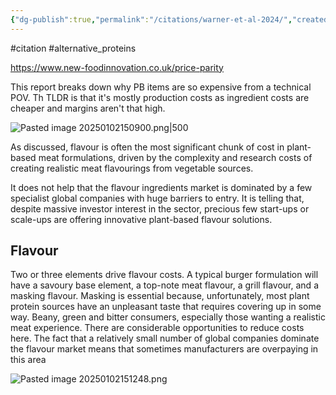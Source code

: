 ```yaml
---
{"dg-publish":true,"permalink":"/citations/warner-et-al-2024/","created":"2025-01-02T15:08:37.187+00:00","updated":"2025-09-28T23:49:15.365+01:00"}
---
```


#citation #alternative_proteins 

https://www.new-foodinnovation.co.uk/price-parity

This report breaks down why PB items are so expensive from a technical POV. Th TLDR is that it's mostly production costs as ingredient costs are cheaper and margins aren't that high.

![Pasted image 20250102150900.png|500](/img/user/Pasted%20image%2020250102150900.png)

As discussed, flavour is often the most significant chunk of cost in plant-based meat formulations, driven by the complexity and research costs of creating realistic meat flavourings from vegetable sources.

It does not help that the flavour ingredients market is dominated by a few specialist global companies with huge barriers to entry. It is telling that, despite massive investor interest in the sector, precious few start-ups or scale-ups are offering innovative plant-based flavour solutions.

## Flavour
Two or three elements drive flavour costs. A typical burger formulation will have a savoury base element, a top-note meat flavour, a grill flavour, and a masking flavour. Masking is essential because, unfortunately, most plant protein sources have an unpleasant taste that requires covering up in some way. Beany, green and bitter 
consumers, especially those wanting a realistic meat experience. There are considerable opportunities to reduce costs here. The fact that a relatively small number of global companies dominate the flavour market means that sometimes manufacturers are overpaying in this area

![Pasted image 20250102151248.png](/img/user/Pasted%20image%2020250102151248.png)



